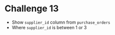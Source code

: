 # Challenge 13
- Show `supplier_id` column from `purchase_orders`
- Where `supplier_id` is between 1 or 3